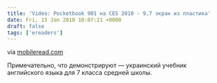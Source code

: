 ```yaml
---
title: 'Video: Pocketbook 901 на CES 2010 - 9,7 экран из пластика'
date: Fri, 15 Jan 2010 10:07:21 +0000
draft: false
tags: ['ereaders']
---
```


via [mobileread.com](http://www.mobileread.com/forums/showthread.php?t=69774)

Примечательно, что демонстрируют — украинский учебник английского языка для 7 класса средней школы.

